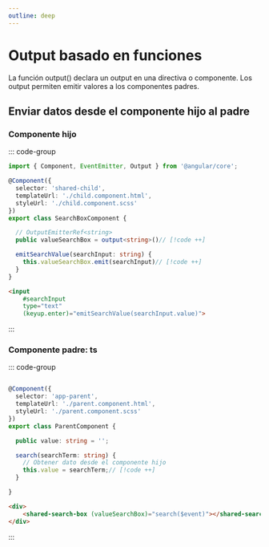 ```yaml
---
outline: deep
---
```


# Output basado en funciones

La función output() declara un output en una directiva o componente. Los output permiten emitir valores a los componentes padres.

## Enviar datos desde el componente hijo al padre

### Componente hijo

::: code-group
```ts [child.component.ts]
import { Component, EventEmitter, Output } from '@angular/core';

@Component({
  selector: 'shared-child',
  templateUrl: './child.component.html',
  styleUrl: './child.component.scss'
})
export class SearchBoxComponent {

  // OutputEmitterRef<string>
  public valueSearchBox = output<string>()// [!code ++] 

  emitSearchValue(searchInput: string) {
    this.valueSearchBox.emit(searchInput)// [!code ++]
  }
}
```

```html [child.component.html]
<input
    #searchInput
    type="text"
    (keyup.enter)="emitSearchValue(searchInput.value)">
```
:::

### Componente padre: ts
::: code-group
```ts [parent.component.ts]

@Component({
  selector: 'app-parent',
  templateUrl: './parent.component.html',
  styleUrl: './parent.component.scss'
})
export class ParentComponent {

  public value: string = '';

  search(searchTerm: string) {
    // Obtener dato desde el componente hijo
    this.value = searchTerm;// [!code ++]
  }

}
```

```html [parent.component.html]
<div>
    <shared-search-box (valueSearchBox)="search($event)"></shared-search-box>// [!code ++]
</div>
```
:::